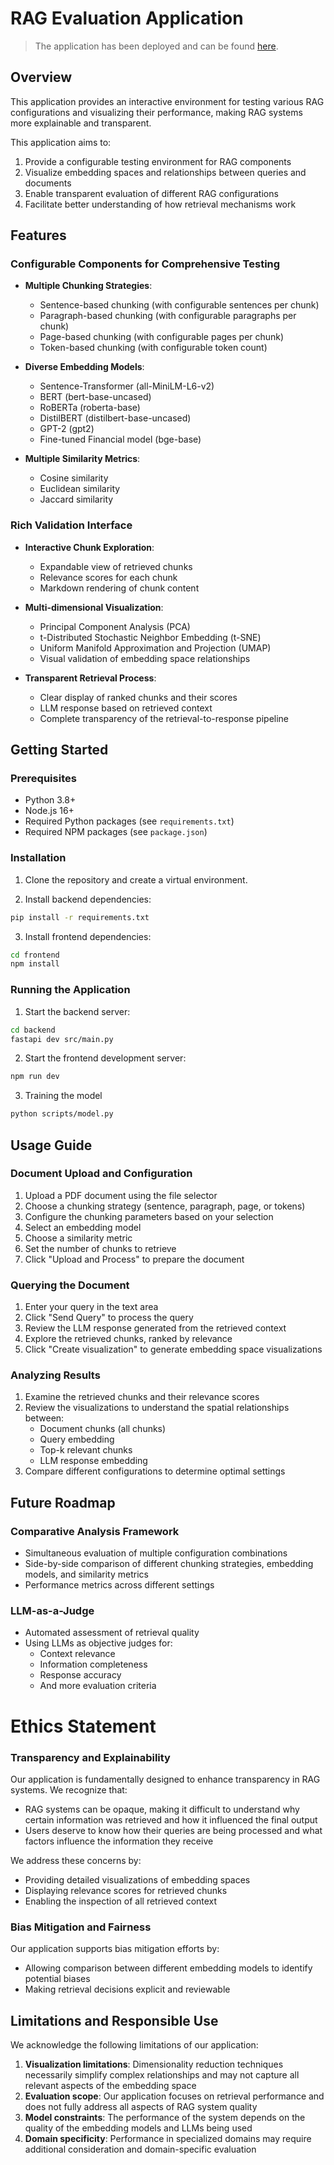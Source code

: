 # RAG Evaluation Application

> The application has been deployed and can be found [here](http://vcm-45508.vm.duke.edu/).

## Overview
This application provides an interactive environment for testing various RAG configurations and visualizing their performance, making RAG systems more explainable and transparent.

This application aims to:

1. Provide a configurable testing environment for RAG components
2. Visualize embedding spaces and relationships between queries and documents
3. Enable transparent evaluation of different RAG configurations
4. Facilitate better understanding of how retrieval mechanisms work

## Features

### Configurable Components for Comprehensive Testing
- **Multiple Chunking Strategies**:
  - Sentence-based chunking (with configurable sentences per chunk)
  - Paragraph-based chunking (with configurable paragraphs per chunk)
  - Page-based chunking (with configurable pages per chunk)
  - Token-based chunking (with configurable token count)
  
- **Diverse Embedding Models**:
  - Sentence-Transformer (all-MiniLM-L6-v2)
  - BERT (bert-base-uncased)
  - RoBERTa (roberta-base)
  - DistilBERT (distilbert-base-uncased)
  - GPT-2 (gpt2)
  - Fine-tuned Financial model (bge-base)

- **Multiple Similarity Metrics**:
  - Cosine similarity
  - Euclidean similarity
  - Jaccard similarity

### Rich Validation Interface
- **Interactive Chunk Exploration**:
  - Expandable view of retrieved chunks
  - Relevance scores for each chunk
  - Markdown rendering of chunk content
  
- **Multi-dimensional Visualization**:
  - Principal Component Analysis (PCA)
  - t-Distributed Stochastic Neighbor Embedding (t-SNE)
  - Uniform Manifold Approximation and Projection (UMAP)
  - Visual validation of embedding space relationships

- **Transparent Retrieval Process**:
  - Clear display of ranked chunks and their scores
  - LLM response based on retrieved context
  - Complete transparency of the retrieval-to-response pipeline

## Getting Started

### Prerequisites
- Python 3.8+
- Node.js 16+
- Required Python packages (see `requirements.txt`)
- Required NPM packages (see `package.json`)

### Installation

1. Clone the repository and create a virtual environment.

2. Install backend dependencies:
```bash
pip install -r requirements.txt
```

3. Install frontend dependencies:
```bash
cd frontend
npm install
```

### Running the Application

1. Start the backend server:
```bash
cd backend
fastapi dev src/main.py
```

2. Start the frontend development server:
```bash
npm run dev
```

3. Training the model
```bash
python scripts/model.py
```

## Usage Guide

### Document Upload and Configuration
1. Upload a PDF document using the file selector
2. Choose a chunking strategy (sentence, paragraph, page, or tokens)
3. Configure the chunking parameters based on your selection
4. Select an embedding model
5. Choose a similarity metric
6. Set the number of chunks to retrieve
7. Click "Upload and Process" to prepare the document

### Querying the Document
1. Enter your query in the text area
2. Click "Send Query" to process the query
3. Review the LLM response generated from the retrieved context
4. Explore the retrieved chunks, ranked by relevance
5. Click "Create visualization" to generate embedding space visualizations

### Analyzing Results
1. Examine the retrieved chunks and their relevance scores
2. Review the visualizations to understand the spatial relationships between:
   - Document chunks (all chunks)
   - Query embedding
   - Top-k relevant chunks
   - LLM response embedding
3. Compare different configurations to determine optimal settings

## Future Roadmap

### Comparative Analysis Framework
- Simultaneous evaluation of multiple configuration combinations
- Side-by-side comparison of different chunking strategies, embedding models, and similarity metrics
- Performance metrics across different settings

### LLM-as-a-Judge
- Automated assessment of retrieval quality
- Using LLMs as objective judges for:
  - Context relevance
  - Information completeness
  - Response accuracy
  - And more evaluation criteria

# Ethics Statement

### Transparency and Explainability

Our application is fundamentally designed to enhance transparency in RAG systems. We recognize that:

- RAG systems can be opaque, making it difficult to understand why certain information was retrieved and how it influenced the final output
- Users deserve to know how their queries are being processed and what factors influence the information they receive

We address these concerns by:
- Providing detailed visualizations of embedding spaces
- Displaying relevance scores for retrieved chunks
- Enabling the inspection of all retrieved context

### Bias Mitigation and Fairness

Our application supports bias mitigation efforts by:
- Allowing comparison between different embedding models to identify potential biases
- Making retrieval decisions explicit and reviewable

## Limitations and Responsible Use

We acknowledge the following limitations of our application:

1. **Visualization limitations**: Dimensionality reduction techniques necessarily simplify complex relationships and may not capture all relevant aspects of the embedding space
2. **Evaluation scope**: Our application focuses on retrieval performance and does not fully address all aspects of RAG system quality
3. **Model constraints**: The performance of the system depends on the quality of the embedding models and LLMs being used
4. **Domain specificity**: Performance in specialized domains may require additional consideration and domain-specific evaluation
